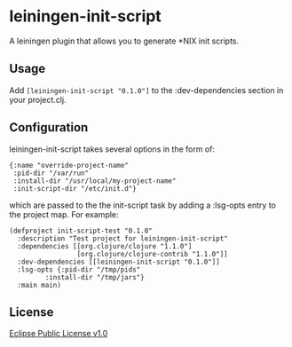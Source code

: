 # leiningen-init-script

A leiningen plugin that allows you to generate *NIX init scripts.

## Usage

Add <code>[leiningen-init-script "0.1.0"]</code> to the :dev-dependencies section in your project.clj.

## Configuration

leiningen-init-script takes several options in the form of:

	{:name "override-project-name"
     :pid-dir "/var/run"
     :install-dir "/usr/local/my-project-name"
     :init-script-dir "/etc/init.d"}

which are passed to the the init-script task by adding a :lsg-opts entry to the project map. For example:

	(defproject init-script-test "0.1.0"
	  :description "Test project for leiningen-init-script"
	  :dependencies [[org.clojure/clojure "1.1.0"]
	                 [org.clojure/clojure-contrib "1.1.0"]]
	  :dev-dependencies [[leiningen-init-script "0.1.0"]]
	  :lsg-opts {:pid-dir "/tmp/pids"
		     :install-dir "/tmp/jars"}
	  :main main)


## License

[Eclipse Public License v1.0](http://www.eclipse.org/legal/epl-v10.html)
